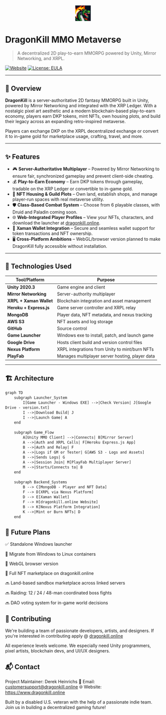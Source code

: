 <p align="center">
  <img src="Dragon1.png" alt="DragonKill Logo" width="10%">
</p>


# DragonKill MMO Metaverse

> A decentralized 2D play-to-earn MMORPG powered by Unity, Mirror Networking, and XRPL.

[![Website](https://img.shields.io/badge/Visit-DragonKill.online-blue?style=flat&logo=google-chrome)](https://www.dragonkill.online)
[![License: EULA](https://img.shields.io/badge/License-EULA-green.svg)](License.md)

---

## 🧭 Overview

**DragonKill** is a server-authoritative 2D fantasy MMORPG built in Unity, powered by Mirror Networking and integrated with the XRP Ledger. With a nostalgic pixel art aesthetic and a modern blockchain-based play-to-earn economy, players earn DKP tokens, mint NFTs, own housing plots, and build their legacy across an expanding retro-inspired metaverse.

Players can exchange DKP on the XRPL decentralized exchange or convert it to in-game gold for marketplace usage, crafting, travel, and more.

---

## ✨ Features

- 🎮 **Server-Authoritative Multiplayer** – Powered by Mirror Networking to ensure fair, synchronized gameplay and prevent client-side cheating.
- 💰 **Play-to-Earn Economy** – Earn DKP tokens through gameplay, tradable on the XRP Ledger or convertible to in-game gold.
- 🏡 **NFT Housing & Guild Plots** – Own land, establish shops, and manage player-run spaces with real metaverse utility.
- 🛡️ **Class-Based Combat System** – Choose from 6 playable classes, with Druid and Paladin coming soon.
- 🌐 **Web-Integrated Player Profiles** – View your NFTs, characters, and download the launcher at [dragonkill.online](https://www.dragonkill.online).
- 🔐 **Xaman Wallet Integration** – Secure and seamless wallet support for token transactions and NFT ownership.
- 🖥️ **Cross-Platform Ambitions** – WebGL/browser version planned to make DragonKill fully accessible without installation.
---

## 🧰 Technologies Used

| Tool/Platform          | Purpose                                         |
|------------------------|-------------------------------------------------|
| **Unity 2020.3**        | Game engine and client                         |
| **Mirror Networking**   | Server-authority multiplayer                   |
| **XRPL + Xaman Wallet** | Blockchain integration and asset management    |
| **Heroku + Express.js** | Game server controller and XRPL relay          |
| **MongoDB**             | Player data, NFT metadata, and nexus tracking  |
| **AWS S3**              | NFT assets and log storage                     |
| **GitHub**              | Source control                                 |
| **Game Launcher**       | Windows exe to install, patch, and launch game |
| **Google Drive**        | Hosts client build and version control files   |
| **Nexus Platform**      | XRPL integrations from Unity to mint/burn NFTs |
| **PlayFab**             | Manages multiplayer server hosting, player data|


---

## 🏗️ Architecture

```mermaid
graph TD
    subgraph Launcher_System
        I[Game Launcher - Windows EXE] -->|Check Version| J[Google Drive - version.txt]
        I -->|Download Build| J
        I -->|Launch Game| A
    end

    subgraph Game_Flow
        A[Unity MMO Client] -->|Connects| B[Mirror Server]
        A -->|Auth and XRPL Calls| F[Heroku Express.js App]
        B -->|Auth and Relay| F
        A -->|Logs if GM or Tester| G[AWS S3 - Logs and Assets]
        B -->|Sends Logs| G
        A -->|Session Join| M[PlayFab Multiplayer Server]
        M -->|Starts/Connects to| B
    end

    subgraph Backend_Systems
        B --> C[MongoDB - Player and NFT Data]
        F --> D[XRPL via Nexus Platform]
        D --> E[Xaman Wallet]
        F --> H[dragonkill.online Website]
        B --> K[Nexus Platform Integration]
        K -->|Mint or Burn NFTs| D
    end
```

## 🔮 Future Plans

✅ Standalone Windows launcher

🔄 Migrate from Windows to Linux containers

🚧 WebGL browser version

🚧 Full NFT marketplace on dragonkill.online

🔜 Land-based sandbox marketplace across linked servers

🔜 Raiding: 12 / 24 / 48-man coordinated boss fights

🔜 DAO voting system for in-game world decisions

## 🤝 Contributing

We're building a team of passionate developers, artists, and designers. If you're interested in contributing apply @ [dragonkill.online](https://dragonkill.online/join-the-team/)

All experience levels welcome. We especially need Unity programmers, pixel artists, blockchain devs, and UI/UX designers.

## 📬 Contact
Project Maintainer: Derek Heinrichs
📧 Email: customersupport@dragonkill.online
🌐 Website: https://www.dragonkill.online

Built by a disabled U.S. veteran with the help of a passionate indie team. Join us in building a decentralized gaming future!
